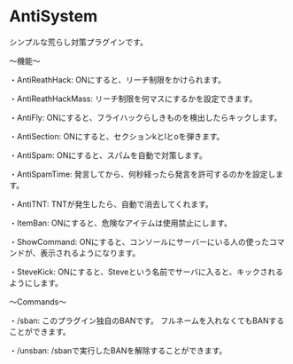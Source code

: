 # AntiSystem
シンプルな荒らし対策プラグインです。

～機能～

・AntiReathHack:
ONにすると、リーチ制限をかけられます。

・AntiReathHackMass:
リーチ制限を何マスにするかを設定できます。

・AntiFly:
ONにすると、フライハックらしきものを検出したらキックします。

・AntiSection:
ONにすると、セクションkとlとoを弾きます。

・AntiSpam:
ONにすると、スパムを自動で対策します。

・AntiSpamTime:
発言してから、何秒経ったら発言を許可するのかを設定します。

・AntiTNT:
TNTが発生したら、自動で消去してくれます。

・ItemBan:
ONにすると、危険なアイテムは使用禁止にします。

・ShowCommand:
ONにすると、コンソールにサーバーにいる人の使ったコマンドが、表示されるようになります。

・SteveKick:
ONにすると、Steveという名前でサーバに入ると、キックされるようにします。

～Commands～

・/sban:
このプラグイン独自のBANです。
フルネームを入れなくてもBANすることができます。

・/unsban:
/sbanで実行したBANを解除することができます。
